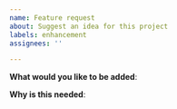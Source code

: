 ```yaml
---
name: Feature request
about: Suggest an idea for this project
labels: enhancement
assignees: ''

---
```


<!-- Please only use this template for submitting new feature or enhancement requests -->

**What would you like to be added**:

**Why is this needed**:

